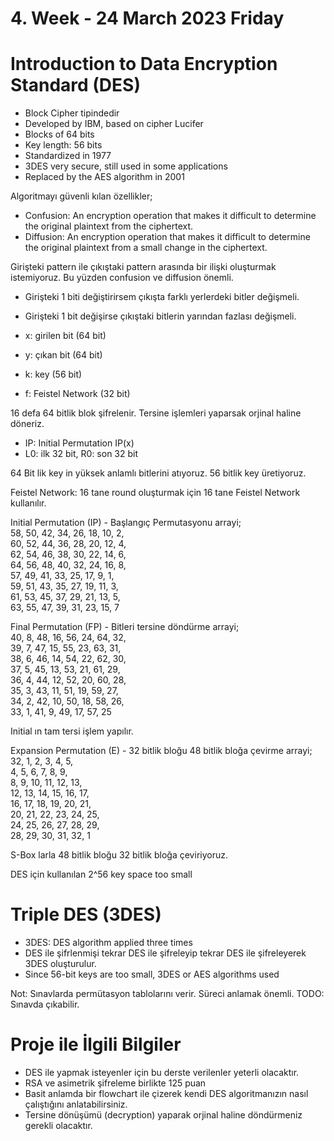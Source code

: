 # 4. Week - 24 March 2023 Friday

# Introduction to Data Encryption Standard (DES)
* Block Cipher tipindedir
* Developed by IBM, based on cipher Lucifer
* Blocks of 64 bits
* Key length: 56 bits
* Standardized in 1977
* 3DES very secure, still used in some applications
* Replaced by the AES algorithm in 2001


Algoritmayı güvenli kılan özellikler;
* Confusion: An encryption operation that makes it difficult to determine the original plaintext from the ciphertext.
* Diffusion: An encryption operation that makes it difficult to determine the original plaintext from a small change in the ciphertext.

Girişteki pattern ile çıkıştaki pattern arasında bir ilişki oluşturmak istemiyoruz. Bu yüzden confusion ve diffusion önemli.
* Girişteki 1 biti değiştirirsem çıkışta farklı yerlerdeki bitler değişmeli.
* Girişteki 1 bit değişirse çıkıştaki bitlerin yarından fazlası değişmeli.

* x: girilen bit (64 bit)
* y: çıkan bit (64 bit)
* k: key (56 bit)
* f: Feistel Network (32 bit)

16 defa 64 bitlik blok şifrelenir. Tersine işlemleri yaparsak orjinal haline döneriz.
* IP: Initial Permutation IP(x)
* L0: ilk 32 bit, R0: son 32 bit

64 Bit lik key in yüksek anlamlı bitlerini atıyoruz. 56 bitlik key üretiyoruz.

Feistel Network: 16 tane round oluşturmak için 16 tane Feistel Network kullanılır.

Initial Permutation (IP) - Başlangıç Permutasyonu arrayi;  
58, 50, 42, 34, 26, 18, 10, 2,  
60, 52, 44, 36, 28, 20, 12, 4,  
62, 54, 46, 38, 30, 22, 14, 6,  
64, 56, 48, 40, 32, 24, 16, 8,  
57, 49, 41, 33, 25, 17, 9, 1,  
59, 51, 43, 35, 27, 19, 11, 3,  
61, 53, 45, 37, 29, 21, 13, 5,  
63, 55, 47, 39, 31, 23, 15, 7  

Final Permutation (FP) - Bitleri tersine döndürme arrayi;  
40, 8, 48, 16, 56, 24, 64, 32,  
39, 7, 47, 15, 55, 23, 63, 31,  
38, 6, 46, 14, 54, 22, 62, 30,  
37, 5, 45, 13, 53, 21, 61, 29,  
36, 4, 44, 12, 52, 20, 60, 28,  
35, 3, 43, 11, 51, 19, 59, 27,  
34, 2, 42, 10, 50, 18, 58, 26,  
33, 1, 41, 9, 49, 17, 57, 25  

Initial ın tam tersi işlem yapılır.

Expansion Permutation (E) - 32 bitlik bloğu 48 bitlik bloğa çevirme arrayi;  
32, 1, 2, 3, 4, 5,  
4, 5, 6, 7, 8, 9,  
8, 9, 10, 11, 12, 13,  
12, 13, 14, 15, 16, 17,  
16, 17, 18, 19, 20, 21,  
20, 21, 22, 23, 24, 25,  
24, 25, 26, 27, 28, 29,  
28, 29, 30, 31, 32, 1  

S-Box larla 48 bitlik bloğu 32 bitlik bloğa çeviriyoruz.

DES için kullanılan 2^56 key space too small

# Triple DES (3DES)
* 3DES: DES algorithm applied three times
* DES ile şifrlenmişi tekrar DES ile şifreleyip tekrar DES ile şifreleyerek 3DES oluşturulur.
* Since 56-bit keys are too small, 3DES or AES algorithms used

Not: Sınavlarda permütasyon tablolarını verir. Süreci anlamak önemli.
TODO: Sınavda çıkabilir.

# Proje ile İlgili Bilgiler
* DES ile yapmak isteyenler için bu derste verilenler yeterli olacaktır.
* RSA ve asimetrik şifreleme birlikte 125 puan
* Basit anlamda bir flowchart ile çizerek kendi DES algoritmanızın nasıl çalıştığını anlatabilirsiniz.
* Tersine dönüşümü (decryption) yaparak orjinal haline döndürmeniz gerekli olacaktır.
